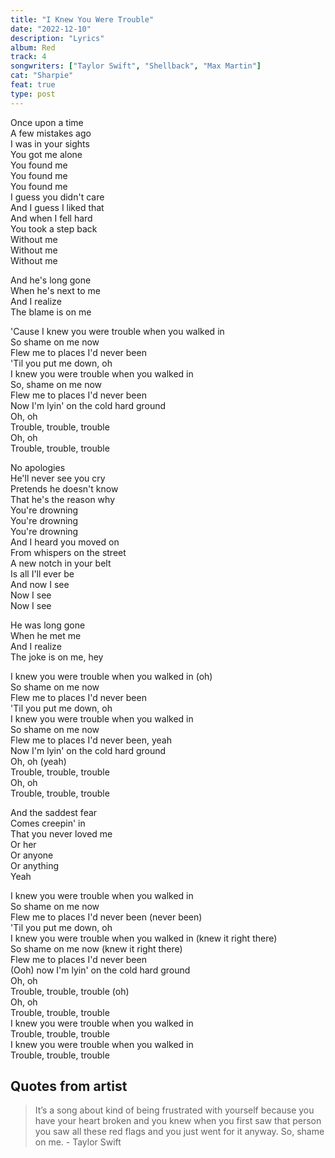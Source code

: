 ```yaml
---
title: "I Knew You Were Trouble"
date: "2022-12-10"
description: "Lyrics"
album: Red
track: 4
songwriters: ["Taylor Swift", "Shellback", "Max Martin"]
cat: "Sharpie"
feat: true
type: post
---
```


<p className="verse-one">
Once upon a time <br />
A few mistakes ago <br />
I was in your sights <br />
You got me alone <br />
You found me <br />
You found me <br />
You found me <br />
I guess you didn't care <br />
And I guess I liked that <br />
And when I fell hard  <br />
You took a step back <br />
Without me <br />
Without me <br />
Without me <br />
</p>
<p className="pre-chorus">
And he's long gone <br />
When he's next to me <br />
And I realize <br />
The blame is on me <br />
</p>
<p className="chorus">
'Cause I knew you were trouble when you walked in  <br />
So shame on me now <br />
Flew me to places I'd never been <br />
'Til you put me down, oh <br />
I knew you were trouble when you walked in <br />
So, shame on me now <br />
Flew me to places I'd never been <br />
Now I'm lyin' on the cold hard ground <br />
Oh, oh <br />
Trouble, trouble, trouble <br />
Oh, oh <br />
Trouble, trouble, trouble <br />
</p>
<p className="verse-two">
No apologies <br />
He'll never see you cry <br />
Pretends he doesn't know <br />
That he's the reason why <br />
You're drowning <br />
You're drowning <br />
You're drowning <br />
And I heard you moved on <br />
From whispers on the street <br />
A new notch in your belt <br />
Is all I'll ever be <br />
And now I see <br />
Now I see <br />
Now I see <br />
</p>
<p className="pre-chorus">
He was long gone <br />
When he met me <br />
And I realize <br />
The joke is on me, hey  <br />
</p>
<p className="chorus">
I knew you were trouble when you walked in (oh)  <br />
So shame on me now <br />
Flew me to places I'd never been <br />
'Til you put me down, oh <br />
I knew you were trouble when you walked in <br />
So shame on me now <br />
Flew me to places I'd never been, yeah <br />
Now I'm lyin' on the cold hard ground <br />
Oh, oh (yeah) <br />
Trouble, trouble, trouble <br />
Oh, oh <br />
Trouble, trouble, trouble <br />
</p>
<p className="bridge">
And the saddest fear <br />
Comes creepin' in <br />
That you never loved me <br />
Or her <br />
Or anyone <br />
Or anything <br />
Yeah <br />
</p>
<p className="chorus">
I knew you were trouble when you walked in <br />
So shame on me now <br />
Flew me to places I'd never been (never been) <br />
'Til you put me down, oh <br />
I knew you were trouble when you walked in (knew it right there) <br />
So shame on me now (knew it right there) <br />
Flew me to places I'd never been <br />
(Ooh) now I'm lyin' on the cold hard ground <br />
Oh, oh <br />
Trouble, trouble, trouble (oh) <br />
Oh, oh <br />
Trouble, trouble, trouble <br />
I knew you were trouble when you walked in <br />
Trouble, trouble, trouble <br />
I knew you were trouble when you walked in <br />
Trouble, trouble, trouble <br />
</p>

## Quotes from artist

<blockquote cite="https://www.mtv.com/news/etqqne/taylor-swift-i-knew-you-were-trouble">
It’s a song about kind of being frustrated with yourself because you have your heart broken and you knew when you first saw that person you saw all these red flags and you just went for it anyway. So, shame on me. - Taylor Swift
</blockquote>
